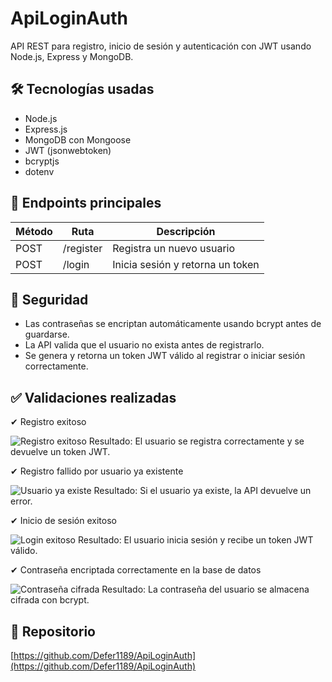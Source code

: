 # ApiLoginAuth

API REST para registro, inicio de sesión y autenticación con JWT usando Node.js, Express y MongoDB.

## 🛠 Tecnologías usadas

- Node.js
- Express.js
- MongoDB con Mongoose
- JWT (jsonwebtoken)
- bcryptjs
- dotenv

## 🚀 Endpoints principales

| Método | Ruta        | Descripción                      |
|--------|-------------|----------------------------------|
| POST   | /register   | Registra un nuevo usuario        |
| POST   | /login      | Inicia sesión y retorna un token |

## 🔐 Seguridad

- Las contraseñas se encriptan automáticamente usando bcrypt antes de guardarse.
- La API valida que el usuario no exista antes de registrarlo.
- Se genera y retorna un token JWT válido al registrar o iniciar sesión correctamente.

## ✅ Validaciones realizadas

✔ Registro exitoso 

![Registro exitoso](./PruebaRegistroPostman.png)
Resultado: El usuario se registra correctamente y se devuelve un token JWT.


✔ Registro fallido por usuario ya existente 

![Usuario ya existe](./PruebaRegistroExistentePostman.png)
Resultado: Si el usuario ya existe, la API devuelve un error.


✔ Inicio de sesión exitoso  

![Login exitoso](./PruebaInicioSesionPostman.png)
Resultado: El usuario inicia sesión y recibe un token JWT válido.


✔ Contraseña encriptada correctamente en la base de datos 

![Contraseña cifrada](./PruebaContraseñaEncriptadaMongoDB.png)
Resultado: La contraseña del usuario se almacena cifrada con bcrypt.


## 🔗 Repositorio

[https://github.com/Defer1189/ApiLoginAuth](https://github.com/Defer1189/ApiLoginAuth)
